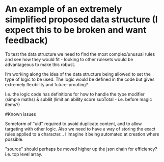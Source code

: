 # An example of an extremely simplified proposed data structure (I expect this to be broken and want feedback)
To test the data structure we need to find the most complex/unusual rules and see how they would fit - looking to other rulesets would be advantageous to make this robust.

I’m working along the idea of the data structure being allowed to set the type of logic to be used. The logic would be defined in the code but gives extremely flexibility and future-proofing?

I.e. the logic code has definitions for how to handle the type modifier (simple maths) & subliit (limit an ability score subTotal - i.e. before magic items?)

#Known issues

Someform of "uid" required to avoid duplicate content, and to allow targeting with other logic. Also we need to have a way of storing the exact rules applied to a character... I imagine it being automated at creation where possible.

"source" should perhaps be moved higher up the json chain for efficiency? i.e. top level array.
